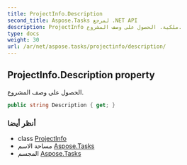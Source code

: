 ```yaml
---
title: ProjectInfo.Description
second_title: Aspose.Tasks لمرجع .NET API
description: ProjectInfo ملكية. الحصول على وصف المشروع.
type: docs
weight: 30
url: /ar/net/aspose.tasks/projectinfo/description/
---
```

## ProjectInfo.Description property

الحصول على وصف المشروع.

```csharp
public string Description { get; }
```

### أنظر أيضا

* class [ProjectInfo](../)
* مساحة الاسم [Aspose.Tasks](../../projectinfo/)
* المجسم [Aspose.Tasks](../../../)


